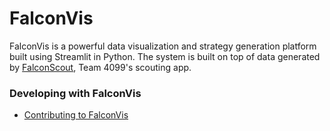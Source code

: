 # FalconVis

FalconVis is a powerful data visualization and strategy generation platform built using Streamlit in Python. The system is built on top of data generated by [FalconScout](https://github.com/Team4099/FalconScout), Team 4099's scouting app.

### Developing with FalconVis
 - [Contributing to FalconVis](/docs/CONTRIBUTING.md)